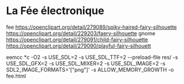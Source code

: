 # La Fée électronique

fee
https://openclipart.org/detail/279089/spiky-haired-fairy-silhouette
https://openclipart.org/detail/229203/faery-silhouette
gnome
https://openclipart.org/detail/279091/child-fairy-silhouette
https://openclipart.org/detail/279090/playful-fairy-silhouett

eemcc *c -O2 -s USE_SDL=2 -s USE_SDL_TTF=2 --preload-file res/ -s USE_SDL_GFX=2 -s USE_SDL_MIXER=2 -s USE_SDL_IMAGE=2 -s SDL2_IMAGE_FORMATS='["png"]' -s ALLOW_MEMORY_GROWTH -o fee.html